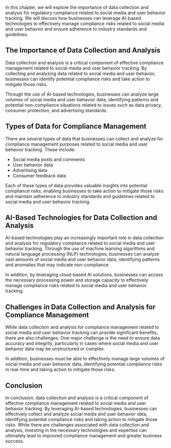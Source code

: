 
In this chapter, we will explore the importance of data collection and analysis for regulatory compliance related to social media and user behavior tracking. We will discuss how businesses can leverage AI-based technologies to effectively manage compliance risks related to social media and user behavior and ensure adherence to industry standards and guidelines.

The Importance of Data Collection and Analysis
----------------------------------------------

Data collection and analysis is a critical component of effective compliance management related to social media and user behavior tracking. By collecting and analyzing data related to social media and user behavior, businesses can identify potential compliance risks and take action to mitigate those risks.

Through the use of AI-based technologies, businesses can analyze large volumes of social media and user behavior data, identifying patterns and potential non-compliance situations related to issues such as data privacy, consumer protection, and advertising standards.

Types of Data for Compliance Management
---------------------------------------

There are several types of data that businesses can collect and analyze for compliance management purposes related to social media and user behavior tracking. These include:

* Social media posts and comments
* User behavior data
* Advertising data
* Consumer feedback data

Each of these types of data provides valuable insights into potential compliance risks, enabling businesses to take action to mitigate those risks and maintain adherence to industry standards and guidelines related to social media and user behavior tracking.

AI-Based Technologies for Data Collection and Analysis
------------------------------------------------------

AI-based technologies play an increasingly important role in data collection and analysis for regulatory compliance related to social media and user behavior tracking. Through the use of machine learning algorithms and natural language processing (NLP) technologies, businesses can analyze vast amounts of social media and user behavior data, identifying patterns and anomalies that may indicate non-compliance.

In addition, by leveraging cloud-based AI solutions, businesses can access the necessary processing power and storage capacity to effectively manage compliance risks related to social media and user behavior tracking.

Challenges in Data Collection and Analysis for Compliance Management
--------------------------------------------------------------------

While data collection and analysis for compliance management related to social media and user behavior tracking can provide significant benefits, there are also challenges. One major challenge is the need to ensure data accuracy and integrity, particularly in cases where social media and user behavior data may be unstructured or complex.

In addition, businesses must be able to effectively manage large volumes of social media and user behavior data, identifying potential compliance risks in real-time and taking action to mitigate those risks.

Conclusion
----------

In conclusion, data collection and analysis is a critical component of effective compliance management related to social media and user behavior tracking. By leveraging AI-based technologies, businesses can effectively collect and analyze social media and user behavior data, identifying potential compliance risks and taking action to mitigate those risks. While there are challenges associated with data collection and analysis, investing in the necessary technologies and expertise can ultimately lead to improved compliance management and greater business success.
